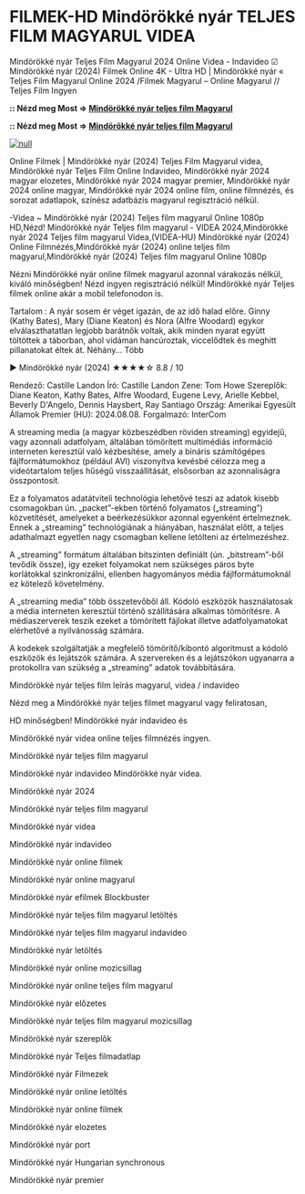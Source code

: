 # FILMEK-HD Mindörökké nyár TELJES FILM MAGYARUL VIDEA

Mindörökké nyár Teljes Film Magyarul 2024 Online Videa - Indavideo ☑ Mindörökké nyár (2024) Filmek Online 4K - Ultra HD | Mindörökké nyár « Teljes Film Magyarul Online 2024 /Filmek Magyarul – Online Magyarul // Teljes Film Ingyen

**:: Nézd meg Most => [Mindörökké nyár teljes film Magyarul](https://t.co/txJBB6KIEz)**

**:: Nézd meg Most => [Mindörökké nyár teljes film Magyarul](https://t.co/txJBB6KIEz)**

[![null](https://static.wixstatic.com/media/855a25_043b5abeb4ae4d35ac003198e7fe56ed~mv2.gif)](https://t.co/txJBB6KIEz)

Online Filmek | Mindörökké nyár (2024) Teljes Film Magyarul videa, Mindörökké nyár Teljes Film Online Indavideo, Mindörökké nyár 2024 magyar elozetes, Mindörökké nyár 2024 magyar premier, Mindörökké nyár 2024 online magyar, Mindörökké nyár 2024 online film, online filmnézés, és sorozat adatlapok, színész adatbázis magyarul regisztráció nélkül.

-Videa ~ Mindörökké nyár (2024) Teljes film magyarul Online 1080p HD,Nézd! Mindörökké nyár Teljes film magyarul - VIDEA 2024,Mindörökké nyár 2024 Teljes film magyarul Videa,(VIDEA-HU) Mindörökké nyár (2024) Online Filmnézés,Mindörökké nyár (2024) online teljes film magyarul,Mindörökké nyár (2024) Teljes film magyarul Online 1080p

Nézni Mindörökké nyár online filmek magyarul azonnal várakozás nélkül, kiváló minőségben! Nézd ingyen regisztráció nélkül! Mindörökké nyár Teljes filmek online akár a mobil telefonodon is.

Tartalom : A nyár sosem ér véget igazán, de az idő halad előre. Ginny (Kathy Bates), Mary (Diane Keaton) és Nora (Alfre Woodard) egykor elválaszthatatlan legjobb barátnők voltak, akik minden nyarat együtt töltöttek a táborban, ahol vidáman hancúroztak, viccelődtek és meghitt pillanatokat éltek át. Néhány… Több

▶️ Mindörökké nyár (2024) ★★★★☆ 8.8 / 10

Rendező: Castille Landon
Író: Castille Landon
Zene: Tom Howe
Szereplők: Diane Keaton, Kathy Bates, Alfre Woodard, Eugene Levy, Arielle Kebbel, Beverly D'Angelo, Dennis Haysbert, Ray Santiago
Ország: Amerikai Egyesült Államok
Premier (HU): 2024.08.08.
Forgalmazó: InterCom

A streaming media (a magyar közbeszédben röviden streaming) egyidejű, vagy azonnali adatfolyam, általában tömörített multimédiás információ interneten keresztül való kézbesítése, amely a bináris számítógépes fájlformátumokhoz (például AVI) viszonyítva kevésbé célozza meg a videótartalom teljes hűségű visszaállítását, elsősorban az azonnaliságra összpontosít.

Ez a folyamatos adatátviteli technológia lehetővé teszi az adatok kisebb csomagokban ún. „packet”-ekben történő folyamatos („streaming”) közvetítését, amelyeket a beérkezésükkor azonnal egyenként értelmeznek. Ennek a „streaming” technológiának a hiányában, használat előtt, a teljes adathalmazt egyetlen nagy csomagban kellene letölteni az értelmezéshez.

A „streaming” formátum általában bitszinten definiált (ún. „bitstream”-ből tevődik össze), így ezeket folyamokat nem szükséges páros byte korlátokkal szinkronizálni, ellenben hagyományos média fájlformátumoknál ez kötelező követelmény.

A „streaming media” több összetevőből áll. Kódoló eszközök használatosak a média interneten keresztül történő szállítására alkalmas tömörítésre. A médiaszerverek teszik ezeket a tömörített fájlokat illetve adatfolyamatokat elérhetővé a nyilvánosság számára.

A kodekek szolgáltatják a megfelelő tömörítő/kibontó algoritmust a kódoló eszközök és lejátszók számára. A szervereken és a lejátszókon ugyanarra a protokollra van szükség a „streaming” adatok továbbítására.

Mindörökké nyár teljes film leírás magyarul, videa / indavideo

Nézd meg a Mindörökké nyár teljes filmet magyarul vagy feliratosan, 

HD minőségben! Mindörökké nyár indavideo és 

Mindörökké nyár videa online teljes filmnézés ingyen. 

Mindörökké nyár teljes film magyarul 

Mindörökké nyár indavideo Mindörökké nyár videa.

Mindörökké nyár 2024

Mindörökké nyár teljes film magyarul

Mindörökké nyár videa

Mindörökké nyár indavideo

Mindörökké nyár online filmek

Mindörökké nyár online magyarul

Mindörökké nyár efilmek Blockbuster

Mindörökké nyár teljes film magyarul letöltés

Mindörökké nyár teljes film magyarul indavideo

Mindörökké nyár letöltés

Mindörökké nyár online mozicsillag

Mindörökké nyár online teljes film magyarul

Mindörökké nyár előzetes

Mindörökké nyár teljes film magyarul mozicsillag

Mindörökké nyár szereplők

Mindörökké nyár Teljes filmadatlap

Mindörökké nyár Filmezek

Mindörökké nyár online letöltés

Mindörökké nyár online filmek

Mindörökké nyár elozetes

Mindörökké nyár port

Mindörökké nyár Hungarian synchronous

Mindörökké nyár premier
